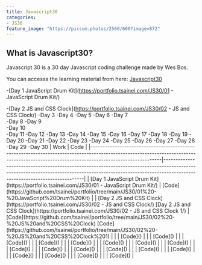 ```yaml
---
title: Javascript30
categories:
- JS30
feature_image: "https://picsum.photos/2560/600?image=872"
---
```


## What is Javascript30?

Javascript 30 is a 30 day Javascript coding challenge made by Wes Bos.

You can accesss the learning material from here: [Javascript30](https://javascript30.com/)

-[Day 1 JavaScript Drum Kit](https://portfolio.tsainei.com/JS30/01 - JavaScript Drum Kit/)

-[Day 2 JS and CSS Clock](https://portfolio.tsainei.com/JS30/02 - JS and CSS Clock/)
-Day 3
-Day 4
-Day 5
-Day 6
-Day 7  
-Day 8
-Day 9  
-Day 10  
-Day 11
-Day 12
-Day 13
-Day 14
-Day 15
-Day 16
-Day 17
-Day 18
-Day 19
-Day 20
-Day 21
-Day 22
-Day 23
-Day 24
-Day 25
-Day 26
-Day 27
-Day 28
-Day 29
-Day 30
| Work                                                                                                                                                                                    | Code                                                                                                                                                                                                    |
|-----------------------------------------------------------------------------------------------------------------------------------------------------------------------------------------|---------------------------------------------------------------------------------------------------------------------------------------------------------------------------------------------------------|
| \[Day 1 JavaScript Drum Kit\]\(https://portfolio\.tsainei\.com/JS30/01 \- JavaScript Drum Kit/\)                                                                                        | \[Code\]\(https://github\.com/tsainei/portfolio/tree/main/JS30/01%20\-%20JavaScript%20Drum%20Kit\)                                                                                                      |
| \[Day 2 JS and CSS Clock\]\(https://portfolio\.tsainei\.com/JS30/02 \- JS and CSS Clock/\) \[Day 2 JS and CSS Clock\]\(https://portfolio\.tsainei\.com/JS30/02 \- JS and CSS Clock 1/\) | \[Code\]\(https://github\.com/tsainei/portfolio/tree/main/JS30/02%20\-%20JS%20and%20CSS%20Clock\) \[Code\]\(https://github\.com/tsainei/portfolio/tree/main/JS30/02%20\-%20JS%20and%20CSS%20Clock%201\) |
|                                                                                                                                                                                         | \[Code\]\(\)                                                                                                                                                                                            |
|                                                                                                                                                                                         | \[Code\]\(\)                                                                                                                                                                                            |
|                                                                                                                                                                                         | \[Code\]\(\)                                                                                                                                                                                            |
|                                                                                                                                                                                         | \[Code\]\(\)                                                                                                                                                                                            |
|                                                                                                                                                                                         | \[Code\]\(\)                                                                                                                                                                                            |
|                                                                                                                                                                                         | \[Code\]\(\)                                                                                                                                                                                            |
|                                                                                                                                                                                         | \[Code\]\(\)                                                                                                                                                                                            |
|                                                                                                                                                                                         | \[Code\]\(\)                                                                                                                                                                                            |
|                                                                                                                                                                                         | \[Code\]\(\)                                                                                                                                                                                            |
|                                                                                                                                                                                         | \[Code\]\(\)                                                                                                                                                                                            |
|                                                                                                                                                                                         | \[Code\]\(\)                                                                                                                                                                                            |
|                                                                                                                                                                                         | \[Code\]\(\)                                                                                                                                                                                            |
|                                                                                                                                                                                         | \[Code\]\(\)                                                                                                                                                                                            |
|                                                                                                                                                                                         | \[Code\]\(\)                                                                                                                                                                                            |
|                                                                                                                                                                                         | \[Code\]\(\)                                                                                                                                                                                            |
|                                                                                                                                                                                         | \[Code\]\(\)                                                                                                                                                                                            |
|                                                                                                                                                                                         | \[Code\]\(\)                                                                                                                                                                                            |
|                                                                                                                                                                                         | \[Code\]\(\)                                                                                                                                                                                            |
